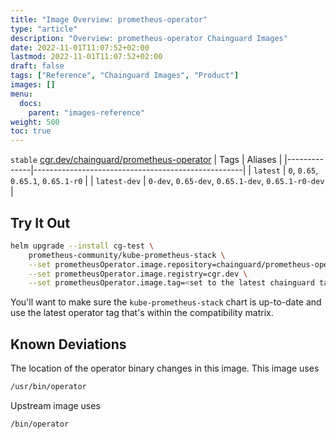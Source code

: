 ```yaml
---
title: "Image Overview: prometheus-operator"
type: "article"
description: "Overview: prometheus-operator Chainguard Images"
date: 2022-11-01T11:07:52+02:00
lastmod: 2022-11-01T11:07:52+02:00
draft: false
tags: ["Reference", "Chainguard Images", "Product"]
images: []
menu:
  docs:
    parent: "images-reference"
weight: 500
toc: true
---
```


`stable` [cgr.dev/chainguard/prometheus-operator](https://github.com/chainguard-images/images/tree/main/images/prometheus-operator)
| Tags         | Aliases                                            |
|--------------|----------------------------------------------------|
| `latest`     | `0`, `0.65`, `0.65.1`, `0.65.1-r0`                 |
| `latest-dev` | `0-dev`, `0.65-dev`, `0.65.1-dev`, `0.65.1-r0-dev` |



## Try It Out

```sh
helm upgrade --install cg-test \
    prometheus-community/kube-prometheus-stack \
    --set prometheusOperator.image.repository=chainguard/prometheus-operator \
    --set prometheusOperator.image.registry=cgr.dev \
    --set prometheusOperator.image.tag=<set to the latest chainguard tag>
```

You'll want to make sure the `kube-prometheus-stack` chart is up-to-date and use the latest operator tag that's within the compatibility matrix.

## Known Deviations

The location of the operator binary changes in this image. This image uses

```sh
/usr/bin/operator
```

Upstream image uses

```sh
/bin/operator
```

